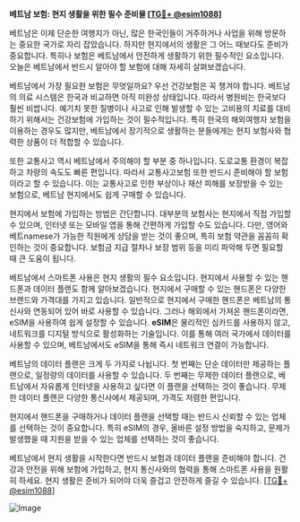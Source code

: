 **베트남 보험: 현지 생활을 위한 필수 준비물 [[TG💪+ @esim1088](https://t.me/s/esim1088)]**

베트남은 이제 단순한 여행지가 아닌, 많은 한국인들이 거주하거나 사업을 위해 방문하는 중요한 국가로 자리 잡았습니다. 하지만 현지에서의 생활은 그 어느 때보다도 준비가 중요합니다. 특히나 보험은 베트남에서 안전하게 생활하기 위한 필수적인 요소입니다. 오늘은 베트남에서 반드시 알아야 할 보험에 대해 자세히 살펴보겠습니다.

베트남에서 가장 필요한 보험은 무엇일까요? 우선 건강보험은 꼭 챙겨야 합니다. 베트남의 의료 시스템은 한국과 비교하면 아직 미완성 상태입니다. 따라서 병원비는 한국보다 훨씬 비쌉니다. 예기치 못한 질병이나 사고로 인해 발생할 수 있는 고비용의 치료를 대비하기 위해서는 건강보험에 가입하는 것이 필수적입니다. 특히 한국의 해외여행자 보험을 이용하는 경우도 많지만, 베트남에서 장기적으로 생활하는 분들에게는 현지 보험사와 협력한 상품이 더 적합할 수 있습니다.

또한 교통사고 역시 베트남에서 주의해야 할 부분 중 하나입니다. 도로교통 환경이 복잡하고 차량의 속도도 빠른 편입니다. 따라서 교통사고보험 또한 반드시 준비해야 할 보험이라고 할 수 있습니다. 이는 교통사고로 인한 부상이나 재산 피해를 보장받을 수 있는 보험으로, 베트남 현지에서도 쉽게 구매할 수 있습니다.

현지에서 보험에 가입하는 방법은 간단합니다. 대부분의 보험사는 현지에서 직접 가입할 수 있으며, 인터넷 또는 모바일 앱을 통해 간편하게 가입할 수도 있습니다. 다만, 영어와 베트namese가 가능한 직원에게 상담을 받는 것이 좋으며, 특히 보험 약관을 꼼꼼히 확인하는 것이 중요합니다. 보험금 지급 절차나 보장 범위 등을 미리 파악해 두면 필요할 때 큰 도움이 됩니다.

베트남에서 스마트폰 사용은 현지 생활의 필수 요소입니다. 현지에서 사용할 수 있는 핸드폰과 데이터 플랜도 함께 알아보겠습니다. 현지에서 구매할 수 있는 핸드폰은 다양한 브랜드와 가격대를 가지고 있습니다. 일반적으로 현지에서 구매한 핸드폰은 베트남의 통신사와 연동되어 있어 바로 사용할 수 있습니다. 그러나 해외에서 가져온 핸드폰이라면, eSIM을 사용하여 쉽게 설정할 수 있습니다. **eSIM**은 물리적인 심카드를 사용하지 않고, 네트워크를 디지털 방식으로 활성화하는 기술입니다. 이를 통해 여러 국가에서 데이터를 사용할 수 있으며, 베트남에서도 eSIM을 통해 즉시 네트워크 연결이 가능합니다.

베트남의 데이터 플랜은 크게 두 가지로 나뉩니다. 첫 번째는 단순 데이터만 제공하는 플랜으로, 일정량의 데이터를 사용할 수 있습니다. 두 번째는 무제한 데이터 플랜으로, 베트남에서 자유롭게 인터넷을 사용하고 싶다면 이 플랜을 선택하는 것이 좋습니다. 무제한 데이터 플랜은 다양한 통신사에서 제공되며, 가격도 저렴한 편입니다.

현지에서 핸드폰을 구매하거나 데이터 플랜을 선택할 때는 반드시 신뢰할 수 있는 업체를 선택하는 것이 중요합니다. 특히 eSIM의 경우, 올바른 설정 방법을 숙지하고, 문제가 발생했을 때 지원을 받을 수 있는 업체를 선택하는 것이 좋습니다.

베트남에서 현지 생활을 시작한다면 반드시 보험과 데이터 플랜을 준비해야 합니다. 건강과 안전을 위해 보험에 가입하고, 현지 통신사와의 협력을 통해 스마트폰 사용을 원활히 하세요. 현지 생활은 준비가 되어야 더욱 즐겁고 안전하게 즐길 수 있습니다. [[TG💪+ @esim1088](https://t.me/s/esim1088)]

![Image](https://i.postimg.cc/Y0z9fWf4/image.png)